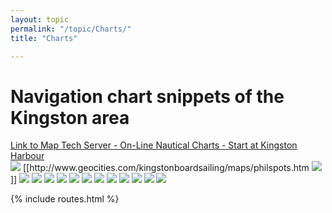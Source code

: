 ```yaml
---
layout: topic
permalink: "/topic/Charts/"
title: "Charts"

---
```


<h1>Navigation chart snippets of the Kingston area</h1>
<a href="http://mapserver.maptech.com/bp/mapserver/index.cfm?lat=44.2042515869&lon=-76.4490023743&scale=80000&zoom=50&type=0">Link to Map Tech Server - On-Line Nautical Charts - Start at Kingston Harbour</a><br>

<img src="http://k7waterfront.org/Images/Chart-KingstonHarbour2.jpg" border="0">
[[http://www.geocities.com/kingstonboardsailing/maps/philspots.htm <img src="Images/WaveSailingSpots.jpg">]]
<img src="Images/Chart-GreenBay.jpg" class="chart">
<img src="http://k7waterfront.org/Images/Chart-Milton-Spectacles.jpg">
<img src="http://k7waterfront.org/Images/Chart-BrownsBay.jpg">
<img src="http://k7waterfront.org/Images/MiltonIslandDetail.jpg">
<img src="http://k7waterfront.org/Images/GardenIsland.jpg">
<img src="http://k7waterfront.org/Images/Simcoe-Horseshoe-Melville-Snake.jpg">
<img src="http://k7waterfront.org/Images/Simcoe-Horseshoe.jpg">
<img src="http://k7waterfront.org/Images/MainDuck-Yorkshire.jpg">
<img src="http://k7waterfront.org/Images/PrinyerCove.jpg">
<img src="http://k7waterfront.org/Images/BrakeyBay.jpg">
<img src="http://k7waterfront.org/Images/Chart-Confed.jpg">
<img src="http://k7waterfront.org/Images/CharityShoal.jpg">

{% include routes.html %}
